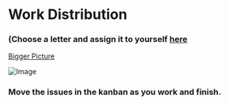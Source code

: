 # **Work Distribution** 
### (Choose a letter and assign it to yourself [here](https://github.com/users/Hendrizzzz/projects/5/views/1?pane=info)
[Bigger Picture](https://scontent.xx.fbcdn.net/v/t1.15752-9/461483668_1048952397245290_3703955284574255436_n.jpg?_nc_cat=100&ccb=1-7&_nc_sid=0024fc&_nc_eui2=AeEdHCJzxC0h5RdbQBNkv6JYZhvFbcCgzURmG8VtwKDNRPQP7bZcjFiwTVc0UJG30vLtIaC7KP2Xhyol0oEW5oYa&_nc_ohc=zKOiOAQtYWsQ7kNvgEFQH3W&_nc_ad=z-m&_nc_cid=0&_nc_ht=scontent.xx&_nc_gid=Af7t5cuGgZpy09xjbjn3nt4&oh=03_Q7cD1QEsygkptAg5yL9F8WMIL40ThdKh9nJkzToH3cYHaLY0Yw&oe=6724DB4C)


![Image](https://github.com/user-attachments/assets/915adb09-4f4b-466a-9257-1d9ba92514cf)


### Move the issues in the kanban as you work and finish.
